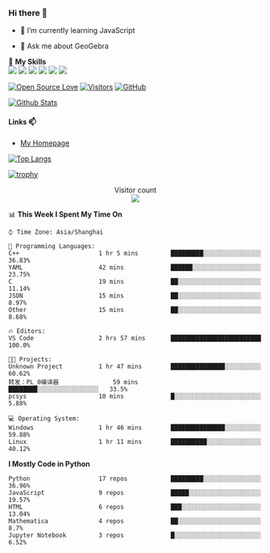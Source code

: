 ### Hi there 👋

<!--
**wuyudi/wuyudi** is a ✨ _special_ ✨ repository because its `README.md` (this file) appears on your GitHub profile.

Here are some ideas to get you started:

- 🔭 I’m currently working on ...
- 👯 I’m looking to collaborate on ...
- 🤔 I’m looking for help with ...

- 📫 How to reach me: ...
- 😄 Pronouns: ...
- ⚡ Fun fact: ...
-->

- 🌱 I’m currently learning JavaScript

- 💬 Ask me about GeoGebra

🌟 **My Skills**  
![](https://img.shields.io/badge/-Svelte-3e74a2?style=flat-square&logo=Svelte&logoColor=fff)
![](https://img.shields.io/badge/-TypeScript-3e74a2?style=flat-square&logo=TypeScript&logoColor=fff)
![](https://img.shields.io/badge/-JavaScript-3e74a2?style=flat-square&logo=JavaScript&logoColor=fff)
![](https://img.shields.io/badge/-Python-3e74a2?style=flat-square&logo=Python&logoColor=fff)
![](https://img.shields.io/badge/-Mathematica-3e74a2?style=flat-square&logo=Wolfram&logoColor=fff)
![](https://img.shields.io/badge/-C%2B%2B-3e74a2?style=flat-square&logo=C%2B%2B&logoColor=fff)

[![Open Source Love](https://badges.frapsoft.com/os/v1/open-source.svg?v=103)](https://github.com/wuyudi/)
[![Visitors](https://visitor-badge.glitch.me/badge?page_id=wuyudi.wuyudi)](https://github.com/wuyudi/)
[![GitHub](https://img.shields.io/github/followers/wuyudi.svg?lable=GitHub&style=social)](https://github.com/wuyudi/)

[![Github Stats](https://github-readme-stats.vercel.app/api?username=wuyudi&show_icons=true)](https://github.com/wuyudi/)

#### Links 📫

* [My Homepage](https://wuyudi.github.io/blog/)

[![Top Langs](https://github-readme-stats.vercel.app/api/top-langs/?username=wuyudi&hide=HTML,jupyter%20notebook&layout=compact)](https://github.com/wuyudi/github-readme-stats)

[![trophy](https://github-profile-trophy.vercel.app/?username=wuyudi&theme=onedark)](https://github.com/ryo-ma/github-profile-trophy)

<p align="center"> 
  Visitor count<br>
  <img src="https://profile-counter.glitch.me/wuyudi/count.svg" />
</p>

<!--START_SECTION:waka-->
📊 **This Week I Spent My Time On** 

```text
⌚︎ Time Zone: Asia/Shanghai

💬 Programming Languages: 
C++                      1 hr 5 mins         █████████░░░░░░░░░░░░░░░░   36.83% 
YAML                     42 mins             ██████░░░░░░░░░░░░░░░░░░░   23.75% 
C                        19 mins             ██░░░░░░░░░░░░░░░░░░░░░░░   11.14% 
JSON                     15 mins             ██░░░░░░░░░░░░░░░░░░░░░░░   8.97% 
Other                    15 mins             ██░░░░░░░░░░░░░░░░░░░░░░░   8.68%

🔥 Editors: 
VS Code                  2 hrs 57 mins       █████████████████████████   100.0%

🐱‍💻 Projects: 
Unknown Project          1 hr 47 mins        ███████████████░░░░░░░░░░   60.62% 
转发：PL_0编译器               59 mins             ████████░░░░░░░░░░░░░░░░░   33.5% 
pcsys                    10 mins             █░░░░░░░░░░░░░░░░░░░░░░░░   5.88%

💻 Operating System: 
Windows                  1 hr 46 mins        ███████████████░░░░░░░░░░   59.88% 
Linux                    1 hr 11 mins        ██████████░░░░░░░░░░░░░░░   40.12%

```

**I Mostly Code in Python** 

```text
Python                   17 repos            █████████░░░░░░░░░░░░░░░░   36.96% 
JavaScript               9 repos             █████░░░░░░░░░░░░░░░░░░░░   19.57% 
HTML                     6 repos             ███░░░░░░░░░░░░░░░░░░░░░░   13.04% 
Mathematica              4 repos             ██░░░░░░░░░░░░░░░░░░░░░░░   8.7% 
Jupyter Notebook         3 repos             █░░░░░░░░░░░░░░░░░░░░░░░░   6.52%

```



<!--END_SECTION:waka-->
